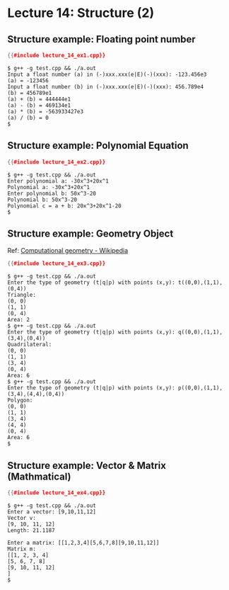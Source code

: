 # Lecture 14: Structure (2)

## Structure example: Floating point number

``` c++
{{#include lecture_14_ex1.cpp}}
```

``` console
$ g++ -g test.cpp && ./a.out
Input a float number (a) in (-)xxx.xxx(e|E)(-)(xxx): -123.456e3
(a) = -123456
Input a float number (b) in (-)xxx.xxx(e|E)(-)(xxx): 456.789e4
(b) = 456789e1
(a) + (b) = 444444e1
(a) - (b) = 469134e1
(a) * (b) = -563933427e3
(a) / (b) = 0
$ 
```

## Structure example: Polynomial Equation

``` c++
{{#include lecture_14_ex2.cpp}}
```

``` console
$ g++ -g test.cpp && ./a.out
Enter polynomial a: -30x^3+20x^1
Polynomial a: -30x^3+20x^1
Enter polynomial b: 50x^3-20
Polynomial b: 50x^3-20
Polynomial c = a + b: 20x^3+20x^1-20
$ 
```

## Structure example: Geometry Object

Ref: [Computational geometry - Wikipedia](https://en.wikipedia.org/wiki/Computational_geometry)

``` c++
{{#include lecture_14_ex3.cpp}}
```

``` console
$ g++ -g test.cpp && ./a.out
Enter the type of geometry (t|q|p) with points (x,y): t((0,0),(1,1),(0,4))
Triangle: 
(0, 0)
(1, 1)
(0, 4)
Area: 2
$ g++ -g test.cpp && ./a.out
Enter the type of geometry (t|q|p) with points (x,y): q((0,0),(1,1),(3,4),(0,4))
Quadrilateral: 
(0, 0)
(1, 1)
(3, 4)
(0, 4)
Area: 6
$ g++ -g test.cpp && ./a.out
Enter the type of geometry (t|q|p) with points (x,y): p((0,0),(1,1),(3,4),(4,4),(0,4))
Polygon: 
(0, 0)
(1, 1)
(3, 4)
(4, 4)
(0, 4)
Area: 6
$
```

## Structure example: Vector & Matrix (Mathmatical)

``` c++
{{#include lecture_14_ex4.cpp}}
```

``` console
$ g++ -g test.cpp && ./a.out
Enter a vector: [9,10,11,12]
Vector v: 
[9, 10, 11, 12]
Length: 21.1187

Enter a matrix: [[1,2,3,4][5,6,7,8][9,10,11,12]]
Matrix m: 
[[1, 2, 3, 4]
[5, 6, 7, 8]
[9, 10, 11, 12]
]
$ 
```
